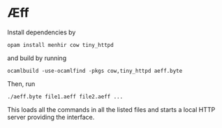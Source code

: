 # Æff

Install dependencies by

    opam install menhir cow tiny_httpd

and build by running

    ocamlbuild -use-ocamlfind -pkgs cow,tiny_httpd aeff.byte

Then, run

    ./aeff.byte file1.aeff file2.aeff ...

This loads all the commands in all the listed files and starts a local HTTP server providing the interface.

